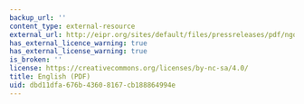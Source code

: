 ```yaml
---
backup_url: ''
content_type: external-resource
external_url: http://eipr.org/sites/default/files/pressreleases/pdf/ngos_draft_law_freedom_of_information_march2012_english.pdf.pdf
has_external_licence_warning: true
has_external_license_warning: true
is_broken: ''
license: https://creativecommons.org/licenses/by-nc-sa/4.0/
title: English (PDF)
uid: dbd11dfa-676b-4360-8167-cb188864994e
---
```

